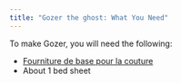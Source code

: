 ```yaml
---
title: "Gozer the ghost: What You Need"
---
```


To make Gozer, you will need the following:

- [Fourniture de base pour la couture](/docs/sewing/basic-sewing-supplies)
- About 1 bed sheet

